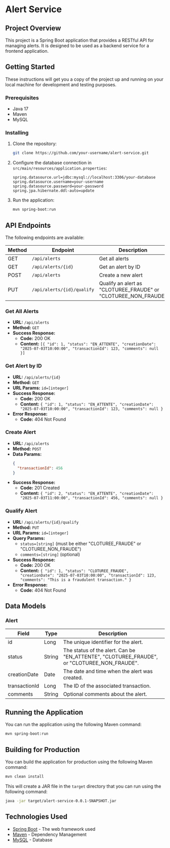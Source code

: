 # Alert Service

## Project Overview

This project is a Spring Boot application that provides a RESTful API for managing alerts. It is designed to be used as a backend service for a frontend application.

## Getting Started

These instructions will get you a copy of the project up and running on your local machine for development and testing purposes.

### Prerequisites

* Java 17
* Maven
* MySQL

### Installing

1. Clone the repository:
   ```bash
   git clone https://github.com/your-username/alert-service.git
   ```
2. Configure the database connection in `src/main/resources/application.properties`:
   ```properties
   spring.datasource.url=jdbc:mysql://localhost:3306/your-database
   spring.datasource.username=your-username
   spring.datasource.password=your-password
   spring.jpa.hibernate.ddl-auto=update
   ```
3. Run the application:
   ```bash
   mvn spring-boot:run
   ```

## API Endpoints

The following endpoints are available:

| Method | Endpoint                      | Description                                     |
|--------|-------------------------------|-------------------------------------------------|
| GET    | `/api/alerts`                 | Get all alerts                                  |
| GET    | `/api/alerts/{id}`            | Get an alert by ID                              |
| POST   | `/api/alerts`                 | Create a new alert                              |
| PUT    | `/api/alerts/{id}/qualify`    | Qualify an alert as "CLOTUREE_FRAUDE" or "CLOTUREE_NON_FRAUDE" |

### Get All Alerts

* **URL:** `/api/alerts`
* **Method:** `GET`
* **Success Response:**
  * **Code:** 200 OK
  * **Content:** `[{ "id": 1, "status": "EN_ATTENTE", "creationDate": "2025-07-03T10:00:00", "transactionId": 123, "comments": null }]`

### Get Alert by ID

* **URL:** `/api/alerts/{id}`
* **Method:** `GET`
* **URL Params:** `id=[integer]`
* **Success Response:**
  * **Code:** 200 OK
  * **Content:** `{ "id": 1, "status": "EN_ATTENTE", "creationDate": "2025-07-03T10:00:00", "transactionId": 123, "comments": null }`
* **Error Response:**
  * **Code:** 404 Not Found

### Create Alert

* **URL:** `/api/alerts`
* **Method:** `POST`
* **Data Params:**
  ```json
  {
    "transactionId": 456
  }
  ```
* **Success Response:**
  * **Code:** 201 Created
  * **Content:** `{ "id": 2, "status": "EN_ATTENTE", "creationDate": "2025-07-03T11:00:00", "transactionId": 456, "comments": null }`

### Qualify Alert

* **URL:** `/api/alerts/{id}/qualify`
* **Method:** `PUT`
* **URL Params:** `id=[integer]`
* **Query Params:**
  * `status=[string]` (must be either "CLOTUREE_FRAUDE" or "CLOTUREE_NON_FRAUDE")
  * `comments=[string]` (optional)
* **Success Response:**
  * **Code:** 200 OK
  * **Content:** `{ "id": 1, "status": "CLOTUREE_FRAUDE", "creationDate": "2025-07-03T10:00:00", "transactionId": 123, "comments": "This is a fraudulent transaction." }`
* **Error Response:**
  * **Code:** 404 Not Found

## Data Models

### Alert

| Field          | Type      | Description                                     |
|----------------|-----------|-------------------------------------------------|
| id             | Long      | The unique identifier for the alert.            |
| status         | String    | The status of the alert. Can be "EN_ATTENTE", "CLOTUREE_FRAUDE", or "CLOTUREE_NON_FRAUDE". |
| creationDate   | Date      | The date and time when the alert was created.   |
| transactionId  | Long      | The ID of the associated transaction.           |
| comments       | String    | Optional comments about the alert.              |

## Running the Application

You can run the application using the following Maven command:

```bash
mvn spring-boot:run
```

## Building for Production

You can build the application for production using the following Maven command:

```bash
mvn clean install
```

This will create a JAR file in the `target` directory that you can run using the following command:

```bash
java -jar target/alert-service-0.0.1-SNAPSHOT.jar
```

## Technologies Used

* [Spring Boot](https://spring.io/projects/spring-boot) - The web framework used
* [Maven](https://maven.apache.org/) - Dependency Management
* [MySQL](https://www.mysql.com/) - Database
